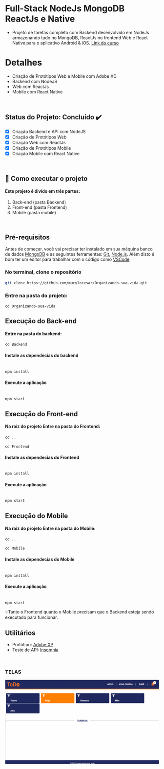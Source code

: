 
# Full-Stack NodeJs MongoDB ReactJs e Native
* Projeto de tarefas completo com Backend desenvolvido em NodeJs armazenando tudo no MongoDB, ReactJs no frontend Web e React Native para o aplicativo Android & iOS. <a href="https://www.udemy.com/course/projeto-completo-xd-nodejs-mongodb-react-native-e-react/">Link do curso</a>



# Detalhes

* Criação de Protótipos Web e Mobile com Adobe XD
* Backend com NodeJS
* Web com ReactJs
* Mobile com React Native

<br>

## Status do Projeto: Concluído :heavy_check_mark:
<!-- Status do Projeto: Em desenvolvimento :warning:-->

- [x] Criação Backend e API com NodeJS
- [x] Criação de Protótipos Web
- [X] Criação Web com ReactJs
- [X] Criação de Protótipos Mobile 
- [X] Criação Mobile com React Native

<br>


## 🚀 Como executar o projeto
#### Este projeto é divido em três partes:

1. Back-end (pasta Backend)
2. Front-end (pasta Frontend)
3. Mobile (pasta mobile)


<br>

## Pré-requisitos
Antes de começar, você vai precisar ter instalado em sua máquina banco de dados <a href ="https://www.mongodb.com/try/download/community?tck=docs_server">MongoDB</a> e as seguintes ferramentas:  <a href="https://git-scm.com/">Git<a>, <a href="https://nodejs.org/en/">Node.js</a>. Além disto é bom ter um editor para trabalhar com o código como <a href="https://code.visualstudio.com/">VSCode</a>




### No terminal, clone o repositório
```bash
git clone https://github.com/murylocesar/Organizando-sua-vida.git
```

### Entre na pasta do projeto:
``` 
cd Organizando-sua-vida
```

## Execução do Back-end
#### Entre na pasta do backend:
``` 
cd Backend
```
#### Instale as dependecias do backend
```bash

npm install
```
#### Execute a aplicação
```bash

npm start
```

## Execução do Front-end
#### Na raiz do projeto Entre na pasta do Frontend:
``` 
cd ..
```
``` 
cd Frontend
```
#### Instale as dependecias do Frontend
```bash

npm install
```
#### Execute a aplicação
```bash

npm start
```
## Execução do Mobile
#### Na raiz do projeto Entre na pasta do Mobile:
``` 
cd ..
```
``` 
cd Mobile
```
#### Instale as dependecias do Mobile
```bash

npm install
```
#### Execute a aplicação
```bash

npm start
```
💡Tanto o Frontend quanto o Mobile precisam que o Backend esteja sendo executado para funcionar.

## Utilitários
- Protótipo: <a href="https://www.adobe.com/br/creativecloud.html?gclid=CjwKCAjwps75BRAcEiwAEiACMQaNyTkTu99zKKQsO2C1FGLsn74GYz3Ax446ScbB77QeeqST0WHu8RoC-f8QAvD_BwE&sdid=KQPOT&mv=search&ef_id=CjwKCAjwps75BRAcEiwAEiACMQaNyTkTu99zKKQsO2C1FGLsn74GYz3Ax446ScbB77QeeqST0WHu8RoC-f8QAvD_BwE:G:s&s_kwcid=AL!3085!3!301784432805!b!!g!!adobe!188193222!10039592982">Adobe XP</a>
- Teste de API: <a href="https://insomnia.rest/">Insomnia</a>

<br>

### TELAS
<img src="./desafio.gif"  />
